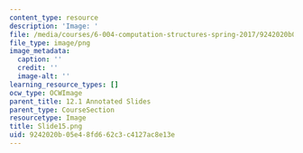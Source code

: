 ```yaml
---
content_type: resource
description: 'Image: '
file: /media/courses/6-004-computation-structures-spring-2017/9242020b05e48fd662c3c4127ac8e13e_Slide15.png
file_type: image/png
image_metadata:
  caption: ''
  credit: ''
  image-alt: ''
learning_resource_types: []
ocw_type: OCWImage
parent_title: 12.1 Annotated Slides
parent_type: CourseSection
resourcetype: Image
title: Slide15.png
uid: 9242020b-05e4-8fd6-62c3-c4127ac8e13e
---
```

